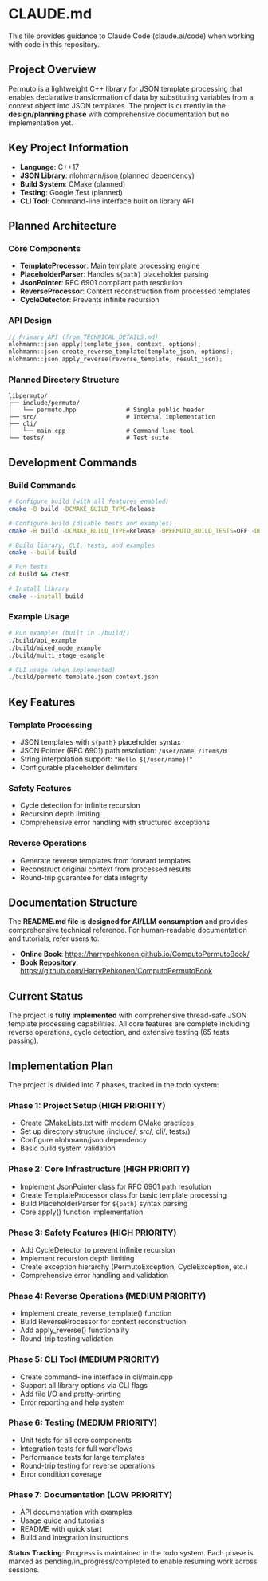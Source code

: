 # CLAUDE.md

This file provides guidance to Claude Code (claude.ai/code) when working with code in this repository.

## Project Overview

Permuto is a lightweight C++ library for JSON template processing that enables declarative transformation of data by substituting variables from a context object into JSON templates. The project is currently in the **design/planning phase** with comprehensive documentation but no implementation yet.

## Key Project Information

- **Language**: C++17
- **JSON Library**: nlohmann/json (planned dependency)
- **Build System**: CMake (planned)
- **Testing**: Google Test (planned)
- **CLI Tool**: Command-line interface built on library API

## Planned Architecture

### Core Components
- **TemplateProcessor**: Main template processing engine
- **PlaceholderParser**: Handles `${path}` placeholder parsing
- **JsonPointer**: RFC 6901 compliant path resolution
- **ReverseProcessor**: Context reconstruction from processed templates
- **CycleDetector**: Prevents infinite recursion

### API Design
```cpp
// Primary API (from TECHNICAL_DETAILS.md)
nlohmann::json apply(template_json, context, options);
nlohmann::json create_reverse_template(template_json, options);
nlohmann::json apply_reverse(reverse_template, result_json);
```

### Planned Directory Structure
```
libpermuto/
├── include/permuto/
│   └── permuto.hpp              # Single public header
├── src/                         # Internal implementation
├── cli/
│   └── main.cpp                 # Command-line tool
└── tests/                       # Test suite
```

## Development Commands

### Build Commands
```bash
# Configure build (with all features enabled)
cmake -B build -DCMAKE_BUILD_TYPE=Release

# Configure build (disable tests and examples)
cmake -B build -DCMAKE_BUILD_TYPE=Release -DPERMUTO_BUILD_TESTS=OFF -DPERMUTO_BUILD_EXAMPLES=OFF

# Build library, CLI, tests, and examples
cmake --build build

# Run tests
cd build && ctest

# Install library
cmake --install build
```

### Example Usage
```bash
# Run examples (built in ./build/)
./build/api_example
./build/mixed_mode_example  
./build/multi_stage_example

# CLI usage (when implemented)
./build/permuto template.json context.json
```

## Key Features

### Template Processing
- JSON templates with `${path}` placeholder syntax
- JSON Pointer (RFC 6901) path resolution: `/user/name`, `/items/0`
- String interpolation support: `"Hello ${/user/name}!"`
- Configurable placeholder delimiters

### Safety Features  
- Cycle detection for infinite recursion
- Recursion depth limiting
- Comprehensive error handling with structured exceptions

### Reverse Operations
- Generate reverse templates from forward templates
- Reconstruct original context from processed results
- Round-trip guarantee for data integrity

## Documentation Structure

The **README.md file is designed for AI/LLM consumption** and provides comprehensive technical reference. For human-readable documentation and tutorials, refer users to:

- **Online Book**: https://harrypehkonen.github.io/ComputoPermutoBook/
- **Book Repository**: https://github.com/HarryPehkonen/ComputoPermutoBook

## Current Status

The project is **fully implemented** with comprehensive thread-safe JSON template processing capabilities. All core features are complete including reverse operations, cycle detection, and extensive testing (65 tests passing).

## Implementation Plan

The project is divided into 7 phases, tracked in the todo system:

### Phase 1: Project Setup (HIGH PRIORITY)
- Create CMakeLists.txt with modern CMake practices
- Set up directory structure (include/, src/, cli/, tests/)
- Configure nlohmann/json dependency
- Basic build system validation

### Phase 2: Core Infrastructure (HIGH PRIORITY)  
- Implement JsonPointer class for RFC 6901 path resolution
- Create TemplateProcessor class for basic template processing
- Build PlaceholderParser for `${path}` syntax parsing
- Core apply() function implementation

### Phase 3: Safety Features (HIGH PRIORITY)
- Add CycleDetector to prevent infinite recursion
- Implement recursion depth limiting
- Create exception hierarchy (PermutoException, CycleException, etc.)
- Comprehensive error handling and validation

### Phase 4: Reverse Operations (MEDIUM PRIORITY)
- Implement create_reverse_template() function
- Build ReverseProcessor for context reconstruction
- Add apply_reverse() functionality
- Round-trip testing validation

### Phase 5: CLI Tool (MEDIUM PRIORITY)
- Create command-line interface in cli/main.cpp
- Support all library options via CLI flags
- Add file I/O and pretty-printing
- Error reporting and help system

### Phase 6: Testing (MEDIUM PRIORITY)
- Unit tests for all core components
- Integration tests for full workflows
- Performance tests for large templates
- Round-trip testing for reverse operations
- Error condition coverage

### Phase 7: Documentation (LOW PRIORITY)
- API documentation with examples
- Usage guide and tutorials
- README with quick start
- Build and integration instructions

**Status Tracking**: Progress is maintained in the todo system. Each phase is marked as pending/in_progress/completed to enable resuming work across sessions.